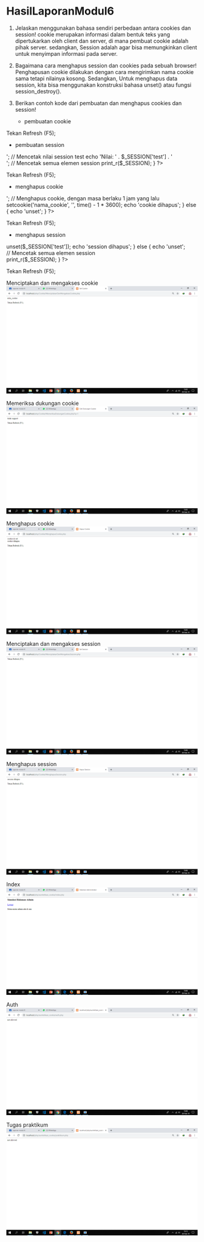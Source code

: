 # HasilLaporanModul6
1. Jelaskan menggunakan bahasa sendiri perbedaan antara cookies dan session!
   cookie merupakan informasi dalam bentuk teks yang dipertukarkan oleh client dan server, di mana pembuat cookie adalah pihak server. 
   sedangkan, Session adalah agar bisa memungkinkan client untuk menyimpan informasi pada server.
   
2. Bagaimana cara menghapus session dan cookies pada sebuah browser! 
   Penghapusan cookie dilakukan dengan cara mengirimkan nama cookie sama tetapi nilainya kosong. Sedangkan, Untuk menghapus data session,    kita bisa menggunakan konstruksi bahasa unset() atau fungsi session_destroy(). 
   
3. Berikan contoh kode dari pembuatan dan menghapus cookies dan session!
   * pembuatan cookie                                    
     <html>
 <head>  
  <title>Set Cookie</title> 
  </head>
    <body> 
     <?php  
// Men-set nilai cookie
 setcookie('nama_cookie', 'nilai_cookie'); 
 // Mendapatkan nilai cookie 
 echo $_COOKIE['nama_cookie']; 
 ?>  
<p> Tekan Refresh (F5);
 </body>
  </html> 
  
  * pembuatan session
    <html>
 <head>   
 <title>Set Session</title>
  </head> 
   <body> 
    <?php  
// Inisialisasi data session 
session_start(); // Set session jika belum ada
 if (!isset($_SESSION['test'])) { 
       $_SESSION['test'] = 'value'; 
} else { echo 'Session di-set <br />'; 
    // Mencetak nilai session test
     echo 'Nilai: ' . $_SESSION['test'] . '<br />';  
  // Mencetak semua elemen session 
    print_r($_SESSION); } ?>  <p> Tekan Refresh (F5); </body> </html> 
 
 * menghapus cookie
   <html> 
<head>  
 <title>Hapus Cookie</title> 
 </head> 
 <body> 
 <?php 
 setcookie('nama_cookie', 'nilai_cookie'); 
 if (isset($_COOKIE['nama_cookie'])) {   
     echo 'cookie di-set <br />'; 
// Menghapus cookie, dengan masa berlaku 1 jam yang lalu
 setcookie('nama_cookie', '', time() - 1 * 3600); 
 echo 'cookie dihapus';  
} else {   
    echo 'unset'; } ?>  
<p> 
Tekan Refresh (F5); 
</body> 
</html>

* menghapus session
  <html>  
<head>  
 <title>Hapus Session</title>
</head>  
<body>  
<?php  
// Inisialisasi data session 
session_start(); 
// Set session jika belum ada 
if (isset($_SESSION['test'])) {  
// Hapus session test 

unset($_SESSION['test']); 
  echo 'session dihapus'; 
  } else {
        echo 'unset';  
         // Mencetak semua elemen session  
          print_r($_SESSION); } 
          ?>  
          <p> 
          Tekan Refresh (F5); 
          </body> 
          </html> 

Menciptakan dan mengakses cookie
![alt text]( https://github.com/Valenzidanae/HasilLaporanModul6/blob/master/Screenshot%20(163).png?raw=true)

Memeriksa dukungan cookie
![alt text]( https://github.com/Valenzidanae/HasilLaporanModul6/blob/master/Screenshot%20(164).png?raw=true)

Menghapus cookie
![alt trxt]( https://github.com/Valenzidanae/HasilLaporanModul6/blob/master/Screenshot%20(165).png?raw=true)

Menciptakan dan mengakses session
![alt text]( https://github.com/Valenzidanae/HasilLaporanModul6/blob/master/Screenshot%20(166).png?raw=true)

Menghapus session
![alt text]( https://github.com/Valenzidanae/HasilLaporanModul6/blob/master/Screenshot%20(167).png?raw=true)

Index
![alt text]( https://github.com/Valenzidanae/HasilLaporanModul6/blob/master/Screenshot%20(168).png?raw=true)

Auth 
![alt text]( https://github.com/Valenzidanae/HasilLaporanModul6/blob/master/Screenshot%20(169).png?raw=true)

Tugas praktikum
![alt text]( https://github.com/Valenzidanae/HasilLaporanModul6/blob/master/Screenshot%20(170).png?raw=true)


